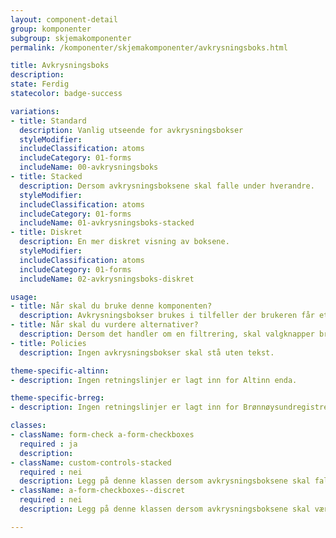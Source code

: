 ```yaml
---
layout: component-detail
group: komponenter
subgroup: skjemakomponenter
permalink: /komponenter/skjemakomponenter/avkrysningsboks.html

title: Avkrysningsboks
description:
state: Ferdig
statecolor: badge-success

variations:
- title: Standard
  description: Vanlig utseende for avkrysningsbokser
  styleModifier:
  includeClassification: atoms
  includeCategory: 01-forms
  includeName: 00-avkrysningsboks
- title: Stacked
  description: Dersom avkrysningsboksene skal falle under hverandre.
  styleModifier:
  includeClassification: atoms
  includeCategory: 01-forms
  includeName: 01-avkrysningsboks-stacked
- title: Diskret
  description: En mer diskret visning av boksene.
  styleModifier:
  includeClassification: atoms
  includeCategory: 01-forms
  includeName: 02-avkrysningsboks-diskret

usage:
- title: Når skal du bruke denne komponenten?
  description: Avkrysningsbokser brukes i tilfeller der brukeren får et spørsmål og kan svare med et eller flere alternativer.
- title: Når skal du vurdere alternativer?
  description: Dersom det handler om en filtrering, skal valgknapper brukes.
- title: Policies
  description: Ingen avkrysningsbokser skal stå uten tekst.

theme-specific-altinn:
- description: Ingen retningslinjer er lagt inn for Altinn enda.

theme-specific-brreg:
- description: Ingen retningslinjer er lagt inn for Brønnøysundregistrene enda.

classes:
- className: form-check a-form-checkboxes
  required : ja
  description:
- className: custom-controls-stacked
  required : nei
  description: Legg på denne klassen dersom avkrysningsboksene skal falle under hverandre.
- className: a-form-checkboxes--discret
  required : nei
  description: Legg på denne klassen dersom avkrysningsboksene skal være små.

---
```

